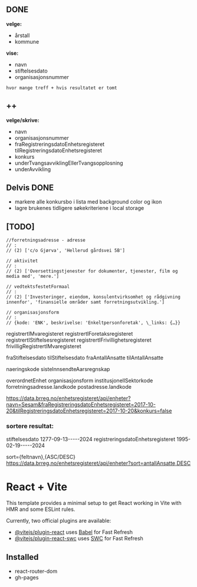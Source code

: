 ## DONE
**velge:**
- årstall
- kommune

**vise:**
- navn
- stiftelsesdato
- organisasjonsnummer

`hvor mange treff + hvis resultatet er tomt`

## ++

**velge/skrive:**
- navn
- organisasjonsnummer
- fraRegistreringsdatoEnhetsregisteret tilRegistreringsdatoEnhetsregisteret
- konkurs
- underTvangsavviklingEllerTvangsopplosning
- underAvvikling

## Delvis DONE
- markere alle konkursbo i lista med background color og ikon
- lagre brukenes tidligere søkekriteriene i local storage

## [TODO]
```
//forretningsadresse - adresse
// :
// (2) ['c/o Gjørva', 'Hellerud gårdsvei 5B']

// aktivitet
// :
// (2) ['Oversettingstjenester for dokumenter, tjenester, film og media med', 'mere.']

// vedtektsfestetFormaal
// :
// (2) ['Investeringer, eiendom, konsulentvirksomhet og rådgivning innenfor', 'finansielle områder samt forretningsutvikling.']

// organisasjonsform
// :
// {kode: 'ENK', beskrivelse: 'Enkeltpersonforetak', \_links: {…}}
```

registrertIMvaregisteret
registrertIForetaksregisteret
registrertIStiftelsesregisteret
registrertIFrivillighetsregisteret
frivilligRegistrertIMvaregisteret

fraStiftelsesdato tilStiftelsesdato
fraAntallAnsatte tilAntallAnsatte

naeringskode
sisteInnsendteAarsregnskap

overordnetEnhet
organisasjonsform
institusjonellSektorkode
forretningsadresse.landkode
postadresse.landkode

https://data.brreg.no/enhetsregisteret/api/enheter?navn=Sesam&fraRegistreringsdatoEnhetsregisteret=2017-10-20&tilRegistreringsdatoEnhetsregisteret=2017-10-20&konkurs=false

### sortere resultat:

stiftelsesdato 1277-09-13-----2024
registreringsdatoEnhetsregisteret 1995-02-19-----2024

sort={feltnavn},{ASC/DESC}
https://data.brreg.no/enhetsregisteret/api/enheter?sort=antallAnsatte,DESC

# React + Vite

This template provides a minimal setup to get React working in Vite with HMR and some ESLint rules.

Currently, two official plugins are available:

- [@vitejs/plugin-react](https://github.com/vitejs/vite-plugin-react/blob/main/packages/plugin-react/README.md) uses [Babel](https://babeljs.io/) for Fast Refresh
- [@vitejs/plugin-react-swc](https://github.com/vitejs/vite-plugin-react-swc) uses [SWC](https://swc.rs/) for Fast Refresh

## Installed

- react-router-dom
- gh-pages
